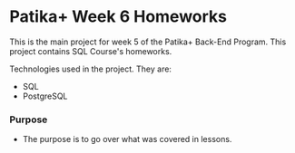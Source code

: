 # Patika+ Week 6 Homeworks

This is the main project for week 5 of the Patika+ Back-End Program. This project contains SQL Course's homeworks.

Technologies used in the project. They are:
- SQL
- PostgreSQL

### Purpose
- The purpose is to go over what was covered in lessons.
